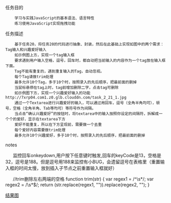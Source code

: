 任务目的

        学习与实践JavaScript的基本语法、语言特性
        练习使用JavaScript实现拖拽功能
        
任务描述

        基于任务20，将任务20的代码进行抽象、封装，然后在此基础上实现如图中的两个需求：Tag输入和兴趣爱好输入
        如示例图上方，实现一个tag输入框
        要求遇到用户输入空格，逗号，回车时，都自动把当前输入的内容作为一个tag放在输入框下面。
        Tag不能有重复的，遇到重复输入的Tag，自动忽视。
        每个Tag请做trim处理
        最多允许10个Tag，多于10个时，按照录入的先后顺序，把最前面的删掉
        当鼠标悬停在tag上时，tag前增加删除二字，点击tag可删除
        如示例图下方，实现一个兴趣爱好输入的功能 http://7xrp04.com1.z0.glb.clouddn.com/task_2_21_1.jpg
        通过一个Textarea进行兴趣爱好的输入，可以通过用回车，逗号（全角半角均可），顿号，空格（全角半角、Tab等均可）等符号作为间隔。
        当点击“确认兴趣爱好”的按钮时，将textarea中的输入按照你设定的间隔符，拆解成一个个的爱好，显示在textarea下方
        爱好不能重复，所以在下方呈现前，需要做一个去重
        每个爱好内容需要做trim处理
        最多允许10个兴趣爱好，多于10个时，按照录入的先后顺序，把最前面的删掉

notes

       监控回车onkeydown,用户按下任意键时触发,回车的keyCode是13，空格是32，逗号是188。但是逗号用188来监控有小BUG，会遗留逗号在表格里（重置输入框的时间太慢，放到插入子节点之前重置输入框就好）
       
       //trim删除左右两端的空格
        function trim(str) {
            var regex1 = /^\s*/;
            var regex2 = /\s*$/;
            return (str.replace(regex1, "")).replace(regex2, "");
        }

[结果图](https://lulujianglab.github.io/IFE16/task21/)
